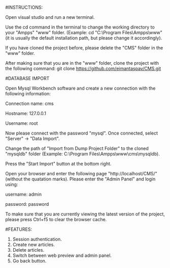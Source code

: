 #INSTRUCTIONS:

Open visual studio and run a new terminal.

Use the cd command in the terminal to change the working directory to your "Ampps" "www" folder. (Example: cd "C:\Program Files\Ampps\www" (it is usually the default installation path, but please change it accordingly).

If you have cloned the project before, please delete the "CMS" folder in the "www" folder.

After making sure that you are in the "www" folder, clone the project with the following command: git clone https://github.com/eimantaspav/CMS.git

#DATABASE IMPORT

Open Mysql Workbench software and create a new connection with the following information:

Connection name: cms

Hostname: 127.0.0.1 

Username: root

Now please connect with the password "mysql". Once connected, select "Server" -> "Data Import". 

Change the path of "Import from Dump Project Folder" to the cloned "mysqldb" folder (Example: C:\Program Files\Ampps\www\cms\mysqldb). 

Press the "Start Import" button at the bottom right.

Open your browser and enter the following page "http://localhost/CMS/" (without the quatation marks).
Please enter the "Admin Panel" and login using:

username: admin

password: password

To make sure that you are currently viewing the latest version of the project, please press Ctrl+f5 to clear the browser cache.

#FEATURES:

1. Session authentication.
2. Create new articles.
3. Delete articles.
4. Switch between web preview and admin panel.
5. Go back button.